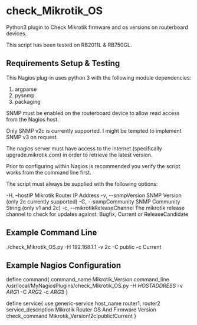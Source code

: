 ﻿# check_Mikrotik_OS
Python3 plugin to Check Mikrotik firmware and os versions on routerboard devices.

This script has been tested on RB2011L & RB750GL.

Requirements Setup & Testing
----------------------

This Nagios plug-in uses python 3 with the following module dependencies:

1. argparse
2. pysnmp
3. packaging

SNMP must be enabled on the routerboard device to allow read access from the Nagios host.  

Only SNMP v2c is currently supported.   I might be tempted to implement SNMP v3 on request.

The nagios server must have access to the internet (specifically upgrade.mikrotik.com) in order to retrieve the latest version.

Prior to configuring within Nagios is recommended you verify the script works from the command line first.

The script must always be supplied with the following options:

  -H, –hostIP    Mikrotik Router IP Address
  -v, --snmpVersion SNMP Version (only 2c currently supported)
  -C, --snmpCommunity SNMP Community String (only v1 and 2c)
  -c, --mikrotikReleaseChannel 
                        The mikrotik release channel to check for updates
                        against: Bugfix, Current or ReleaseCandidate

Example Command Line
-----------------------

./check_Mikrotik_OS.py -H 192.168.1.1 -v 2c -C public -c Current 


Example Nagios Configuration
------------------------------


define command{
        command_name    Mikrotik_Version
        command_line    /usr/local/MyNagiosPlugins/check_Mikrotik_OS.py -H $HOSTADDRESS$ -v $ARG1$ -C $ARG2$ -c $ARG3$
        }


define service{
        use                    generic-service
        host_name              router1, router2
        service_description     Mikrotik Router OS And Firmware Version
        check_command           Mikrotik_Version!2c!public!Current
        }
